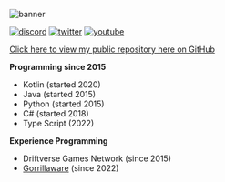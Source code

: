 ![banner](https://user-images.githubusercontent.com/56804058/201457332-801a9c68-cc68-4f5e-b90c-f6b021b09b1f.png)

[![discord](https://user-images.githubusercontent.com/56804058/201456946-a875569b-a54f-4909-b79f-02f692540a56.png)](https://discordapp.com/users/hypenage#9960)
[![twitter](https://user-images.githubusercontent.com/56804058/201456711-abc182e7-39b7-40a6-8b23-a1b1a98f788d.png)](https://www.twitter.com/hypenage)
[![youtube](https://user-images.githubusercontent.com/56804058/201456901-ec712f95-16f3-484a-ae3c-3afa070eec7e.png)](https://www.youtube.com/@hypenage)

[Click here to view my public repository here on GitHub](https://github.com/tylerfrydenlund/tylerfrydenlund)

**Programming since 2015**
- Kotlin (started 2020)
- Java (started 2015)
- Python (started 2015)
- C# (started 2018)
- Type Script (2022)

**Experience Programming**
- Driftverse Games Network (since 2015)
- [Gorrillaware](https://gorillaware.io) (since 2022)
